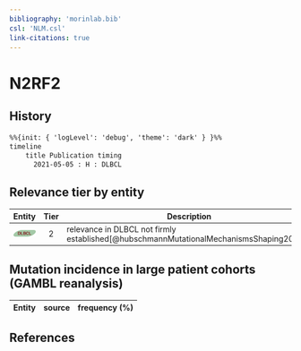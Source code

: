 ```yaml
---
bibliography: 'morinlab.bib'
csl: 'NLM.csl'
link-citations: true
---
```


# N2RF2

## History

```mermaid
%%{init: { 'logLevel': 'debug', 'theme': 'dark' } }%%
timeline
    title Publication timing
      2021-05-05 : H : DLBCL
```


## Relevance tier by entity

|Entity|Tier|Description|
|:------:|:----:|--------------------------------------|
|![DLBCL](images/icons/DLBCL_tier2.png)|2|relevance in DLBCL not firmly established[@hubschmannMutationalMechanismsShaping2021b]|


## Mutation incidence in large patient cohorts (GAMBL reanalysis)

|Entity|source |frequency (%)|
|:------:|:----:|:----:|


## References


